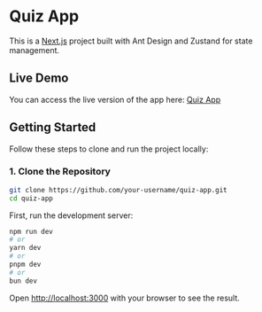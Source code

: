 # Quiz App

This is a [Next.js](https://nextjs.org) project built with Ant Design and Zustand for state management.

## Live Demo

You can access the live version of the app here: [Quiz App](https://quiz-app-1s2v.vercel.app/)

## Getting Started

Follow these steps to clone and run the project locally:

### 1. Clone the Repository

```bash
git clone https://github.com/your-username/quiz-app.git
cd quiz-app
```

First, run the development server:

```bash
npm run dev
# or
yarn dev
# or
pnpm dev
# or
bun dev
```

Open [http://localhost:3000](http://localhost:3000) with your browser to see the result.
